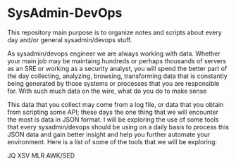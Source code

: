 # SysAdmin-DevOps
This repository main purpose is to organize notes and scripts about every day and/or general sysadmin/devops stuff.  

As sysadmin/devops engineer we are always working with data.  Whether your main job may be maintaing hundreds or perhaps thousands of servers as an SRE or working as a security analyst, you will spend the better part of the day collecting, analyzing, browsing, transforming data that is constantly being generated by those systems or processes that you are responsible for.   With such much data on the wire, what do you do to make sense 

This data that you collect may come from a log file, or data that you obtain from scripting some API; these days the one thing that we will encounter the most is data in JSON format.  I will be exploring the use of some tools that every sysadmin/devops should be using on a daily basis to process this JSON data and gain better insight and help you further automate your environment.  Here is a list of some of the tools that we will be exploring:

JQ
XSV
MLR
AWK/SED

